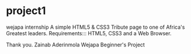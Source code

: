 # project1
wejapa internship
A simple HTML5 & CSS3 Tribute page to one of Africa's Greatest leaders.
Requirements::: HTML5, CSS3 and a Web Browser.

Thank you.
Zainab Aderinmola
Wejapa Beginner's Project
